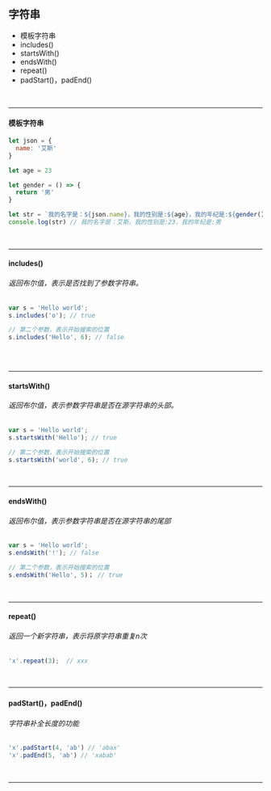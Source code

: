 ## 字符串

* 模板字符串
* includes()
* startsWith()
* endsWith()
* repeat()
* padStart()，padEnd()
<br />


-------
#### 模板字符串
``` js
let json = {
  name: '艾斯'
}

let age = 23

let gender = () => {
  return '男'
}

let str = `我的名字是：${json.name}，我的性别是:${age}，我的年纪是:${gender()}`;
console.log(str) // 我的名字是：艾斯，我的性别是:23，我的年纪是:男

```

<br />


-------

#### includes()
###### 返回布尔值，表示是否找到了参数字符串。

``` js
var s = 'Hello world';
s.includes('o'); // true

// 第二个参数，表示开始搜索的位置
s.includes('Hello', 6); // false



```
<br />


-------

#### startsWith()
###### 返回布尔值，表示参数字符串是否在源字符串的头部。

``` js
var s = 'Hello world';
s.startsWith('Hello'); // true

// 第二个参数，表示开始搜索的位置
s.startsWith('world', 6); // true

```
<br />


-------

#### endsWith()
###### 返回布尔值，表示参数字符串是否在源字符串的尾部

``` js
var s = 'Hello world';
s.endsWith('!'); // false

// 第二个参数，表示开始搜索的位置
s.endsWith('Hello', 5)； // true

```

<br />


-------

#### repeat()
###### 返回一个新字符串，表示将原字符串重复n次

``` js
'x'.repeat(3);  // xxx

```

<br />


-------

#### padStart()，padEnd()
###### 字符串补全长度的功能

``` js
'x'.padStart(4, 'ab') // 'abax'
'x'.padEnd(5, 'ab') // 'xabab'

```

<br />


-------